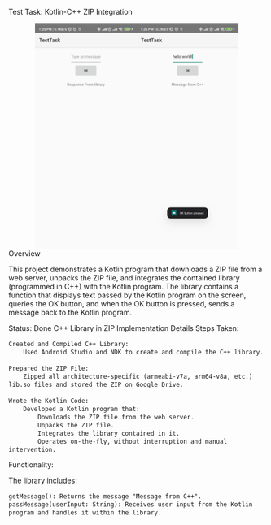 Test Task: Kotlin-C++ ZIP Integration
<div style="display: flex; justify-content: center;">
    <img src="https://github.com/fahaddhabib/KotlinCppZipIntegration/blob/mainbranch/assets/1.jpg" alt="1" width="200">
    <img src="https://github.com/fahaddhabib/KotlinCppZipIntegration/blob/mainbranch/assets/2.jpg" alt="2" width="200">
</div>
Overview

This project demonstrates a Kotlin program that downloads a ZIP file from a web server, unpacks the ZIP file, and integrates the contained library (programmed in C++) with the Kotlin program. The library contains a function that displays text passed by the Kotlin program on the screen, queries the OK button, and when the OK button is pressed, sends a message back to the Kotlin program.

Status: Done
C++ Library in ZIP
Implementation Details
Steps Taken:

    Created and Compiled C++ Library:
        Used Android Studio and NDK to create and compile the C++ library.

    Prepared the ZIP File:
        Zipped all architecture-specific (armeabi-v7a, arm64-v8a, etc.) lib.so files and stored the ZIP on Google Drive.

    Wrote the Kotlin Code:
        Developed a Kotlin program that:
            Downloads the ZIP file from the web server.
            Unpacks the ZIP file.
            Integrates the library contained in it.
            Operates on-the-fly, without interruption and manual intervention.

Functionality:

The library includes:

    getMessage(): Returns the message "Message from C++".
    passMessage(userInput: String): Receives user input from the Kotlin program and handles it within the library.
